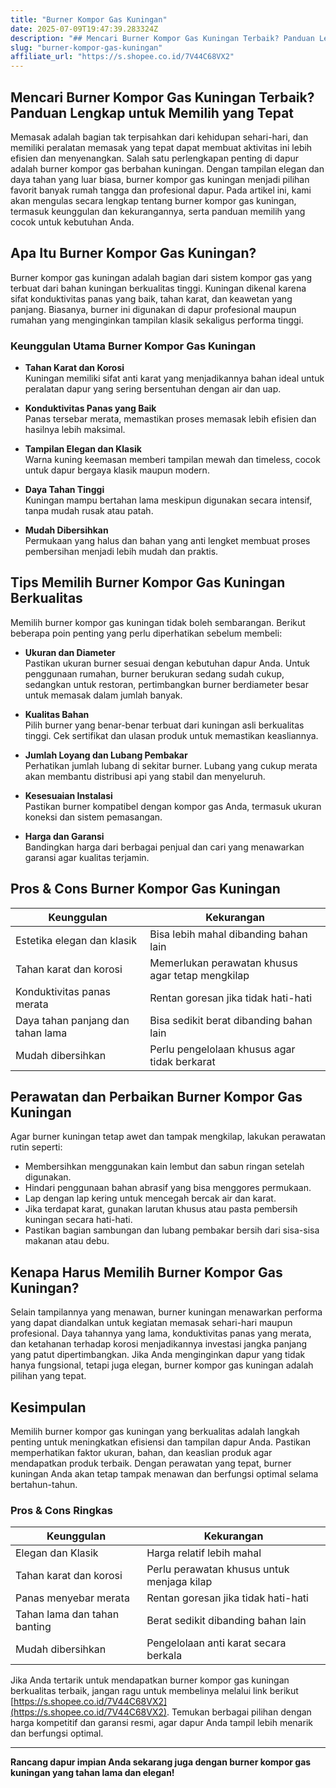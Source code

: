 ```yaml
---
title: "Burner Kompor Gas Kuningan"
date: 2025-07-09T19:47:39.283324Z
description: "## Mencari Burner Kompor Gas Kuningan Terbaik? Panduan Lengkap untuk Memilih yang Tepat..."
slug: "burner-kompor-gas-kuningan"
affiliate_url: "https://s.shopee.co.id/7V44C68VX2"
---
```

## Mencari Burner Kompor Gas Kuningan Terbaik? Panduan Lengkap untuk Memilih yang Tepat

Memasak adalah bagian tak terpisahkan dari kehidupan sehari-hari, dan memiliki peralatan memasak yang tepat dapat membuat aktivitas ini lebih efisien dan menyenangkan. Salah satu perlengkapan penting di dapur adalah burner kompor gas berbahan kuningan. Dengan tampilan elegan dan daya tahan yang luar biasa, burner kompor gas kuningan menjadi pilihan favorit banyak rumah tangga dan profesional dapur. Pada artikel ini, kami akan mengulas secara lengkap tentang burner kompor gas kuningan, termasuk keunggulan dan kekurangannya, serta panduan memilih yang cocok untuk kebutuhan Anda.

## Apa Itu Burner Kompor Gas Kuningan?

Burner kompor gas kuningan adalah bagian dari sistem kompor gas yang terbuat dari bahan kuningan berkualitas tinggi. Kuningan dikenal karena sifat konduktivitas panas yang baik, tahan karat, dan keawetan yang panjang. Biasanya, burner ini digunakan di dapur profesional maupun rumahan yang menginginkan tampilan klasik sekaligus performa tinggi. 

### Keunggulan Utama Burner Kompor Gas Kuningan

- **Tahan Karat dan Korosi**  
  Kuningan memiliki sifat anti karat yang menjadikannya bahan ideal untuk peralatan dapur yang sering bersentuhan dengan air dan uap.

- **Konduktivitas Panas yang Baik**  
  Panas tersebar merata, memastikan proses memasak lebih efisien dan hasilnya lebih maksimal.

- **Tampilan Elegan dan Klasik**  
  Warna kuning keemasan memberi tampilan mewah dan timeless, cocok untuk dapur bergaya klasik maupun modern.

- **Daya Tahan Tinggi**  
  Kuningan mampu bertahan lama meskipun digunakan secara intensif, tanpa mudah rusak atau patah.

- **Mudah Dibersihkan**  
  Permukaan yang halus dan bahan yang anti lengket membuat proses pembersihan menjadi lebih mudah dan praktis.

## Tips Memilih Burner Kompor Gas Kuningan Berkualitas

Memilih burner kompor gas kuningan tidak boleh sembarangan. Berikut beberapa poin penting yang perlu diperhatikan sebelum membeli:

- **Ukuran dan Diameter**  
  Pastikan ukuran burner sesuai dengan kebutuhan dapur Anda. Untuk penggunaan rumahan, burner berukuran sedang sudah cukup, sedangkan untuk restoran, pertimbangkan burner berdiameter besar untuk memasak dalam jumlah banyak.

- **Kualitas Bahan**  
  Pilih burner yang benar-benar terbuat dari kuningan asli berkualitas tinggi. Cek sertifikat dan ulasan produk untuk memastikan keasliannya.

- **Jumlah Loyang dan Lubang Pembakar**  
  Perhatikan jumlah lubang di sekitar burner. Lubang yang cukup merata akan membantu distribusi api yang stabil dan menyeluruh.

- **Kesesuaian Instalasi**  
  Pastikan burner kompatibel dengan kompor gas Anda, termasuk ukuran koneksi dan sistem pemasangan.

- **Harga dan Garansi**  
  Bandingkan harga dari berbagai penjual dan cari yang menawarkan garansi agar kualitas terjamin.

## Pros & Cons Burner Kompor Gas Kuningan

| **Keunggulan**                           | **Kekurangan**                     |
|-----------------------------------------|-----------------------------------|
| Estetika elegan dan klasik            | Bisa lebih mahal dibanding bahan lain |
| Tahan karat dan korosi                | Memerlukan perawatan khusus agar tetap mengkilap |
| Konduktivitas panas merata            | Rentan goresan jika tidak hati-hati |
| Daya tahan panjang dan tahan lama     | Bisa sedikit berat dibanding bahan lain |
| Mudah dibersihkan                     | Perlu pengelolaan khusus agar tidak berkarat |

## Perawatan dan Perbaikan Burner Kompor Gas Kuningan

Agar burner kuningan tetap awet dan tampak mengkilap, lakukan perawatan rutin seperti:

- Membersihkan menggunakan kain lembut dan sabun ringan setelah digunakan.
- Hindari penggunaan bahan abrasif yang bisa menggores permukaan.
- Lap dengan lap kering untuk mencegah bercak air dan karat.
- Jika terdapat karat, gunakan larutan khusus atau pasta pembersih kuningan secara hati-hati.
- Pastikan bagian sambungan dan lubang pembakar bersih dari sisa-sisa makanan atau debu.

## Kenapa Harus Memilih Burner Kompor Gas Kuningan?

Selain tampilannya yang menawan, burner kuningan menawarkan performa yang dapat diandalkan untuk kegiatan memasak sehari-hari maupun profesional. Daya tahannya yang lama, konduktivitas panas yang merata, dan ketahanan terhadap korosi menjadikannya investasi jangka panjang yang patut dipertimbangkan. Jika Anda menginginkan dapur yang tidak hanya fungsional, tetapi juga elegan, burner kompor gas kuningan adalah pilihan yang tepat.

## Kesimpulan

Memilih burner kompor gas kuningan yang berkualitas adalah langkah penting untuk meningkatkan efisiensi dan tampilan dapur Anda. Pastikan memperhatikan faktor ukuran, bahan, dan keaslian produk agar mendapatkan produk terbaik. Dengan perawatan yang tepat, burner kuningan Anda akan tetap tampak menawan dan berfungsi optimal selama bertahun-tahun.

### Pros & Cons Ringkas

| Keunggulan                                   | Kekurangan                                 |
|---------------------------------------------|--------------------------------------------|
| Elegan dan Klasik                          | Harga relatif lebih mahal                |
| Tahan karat dan korosi                     | Perlu perawatan khusus untuk menjaga kilap |
| Panas menyebar merata                        | Rentan goresan jika tidak hati-hati      |
| Tahan lama dan tahan banting                | Berat sedikit dibanding bahan lain      |
| Mudah dibersihkan                          | Pengelolaan anti karat secara berkala   |

Jika Anda tertarik untuk mendapatkan burner kompor gas kuningan berkualitas terbaik, jangan ragu untuk membelinya melalui link berikut [https://s.shopee.co.id/7V44C68VX2](https://s.shopee.co.id/7V44C68VX2). Temukan berbagai pilihan dengan harga kompetitif dan garansi resmi, agar dapur Anda tampil lebih menarik dan berfungsi optimal. 

---

**Rancang dapur impian Anda sekarang juga dengan burner kompor gas kuningan yang tahan lama dan elegan!**